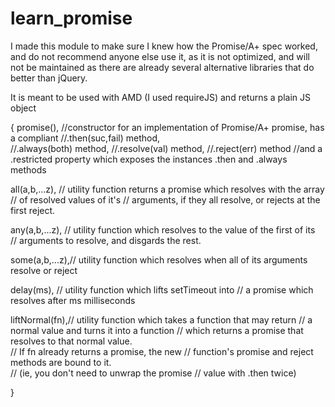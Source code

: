 learn_promise
=============

I made this module to make sure I knew how the Promise/A+ spec worked, and do not recommend anyone else use it, as it is not optimized, and will not be maintained as there are already several alternative libraries that do better than jQuery.

It is meant to be used with AMD (I used requireJS) and returns a plain JS object 

{
   promise(),  //constructor for an implementation of Promise/A+ promise, has a compliant 
               //.then(suc,fail) method,     
               //.always(both) method, 
               //.resolve(val) method, 
               //.reject(err) method 
               //and a .restricted property which exposes the instances .then and .always methods
   
   all(a,b,...z), // utility function returns a promise which resolves with the array 
                  // of resolved values of it's 
                  // arguments, if they all resolve, or rejects at the first reject.
   
   any(a,b,...z), // utility function which resolves to the value of the first of its  
                  // arguments to resolve, and disgards the rest.
   
   some(a,b,...z),// utility function which resolves when all of its arguments resolve or reject
   
   delay(ms),     // utility function which lifts setTimeout into 
                  // a promise which resolves after ms milliseconds
   
   liftNormal(fn),// utility function which takes a function that may return 
                  // a normal value and turns it into a function 
                  // which returns a promise that resolves to that normal value.  
                  // If fn already returns a promise, the new
                  // function's promise and reject methods are bound to it.  
                  // (ie, you don't need to unwrap the promise 
                  // value with .then twice)
   
   }
   
